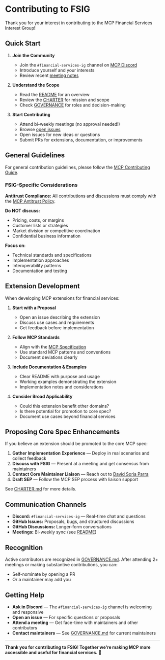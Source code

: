 # Contributing to FSIG

Thank you for your interest in contributing to the MCP Financial Services Interest Group!

## Quick Start

1. **Join the Community**
   - Join the `#financial-services-ig` channel on [MCP Discord](https://discord.com/invite/6CSzBmMkjX)
   - Introduce yourself and your interests
   - Review recent [meeting notes](https://docs.google.com/document/d/19HwCw7i4k-omABGnRYGGuLdMJNXQc3rs_QRgJxPhQU8/edit?tab=t.0)

2. **Understand the Scope**
   - Read the [README](./README.md) for an overview
   - Review the [CHARTER](./CHARTER.md) for mission and scope
   - Check [GOVERNANCE](./GOVERNANCE.md) for roles and decision-making

3. **Start Contributing**
   - Attend bi-weekly meetings (no approval needed!)
   - Browse [open issues](https://github.com/modelcontextprotocol/financial-services-interest-group/issues)
   - Open issues for new ideas or questions
   - Submit PRs for extensions, documentation, or improvements

## General Guidelines

For general contribution guidelines, please follow the [MCP Contributing Guide](https://github.com/modelcontextprotocol/.github/blob/main/CONTRIBUTING.md).

### FSIG-Specific Considerations

**Antitrust Compliance:**
All contributions and discussions must comply with the [MCP Antitrust Policy](https://github.com/modelcontextprotocol/modelcontextprotocol/blob/main/ANTITRUST.md).

**Do NOT discuss:**
- Pricing, costs, or margins
- Customer lists or strategies
- Market division or competitive coordination
- Confidential business information

**Focus on:**
- Technical standards and specifications
- Implementation approaches
- Interoperability patterns
- Documentation and testing

## Extension Development

When developing MCP extensions for financial services:

1. **Start with a Proposal**
   - Open an issue describing the extension
   - Discuss use cases and requirements
   - Get feedback before implementation

2. **Follow MCP Standards**
   - Align with the [MCP Specification](https://spec.modelcontextprotocol.io)
   - Use standard MCP patterns and conventions
   - Document deviations clearly

3. **Include Documentation & Examples**
   - Clear README with purpose and usage
   - Working examples demonstrating the extension
   - Implementation notes and considerations

4. **Consider Broad Applicability**
   - Could this extension benefit other domains?
   - Is there potential for promotion to core spec?
   - Document use cases beyond financial services

## Proposing Core Spec Enhancements

If you believe an extension should be promoted to the core MCP spec:

1. **Gather Implementation Experience** — Deploy in real scenarios and collect feedback
2. **Discuss with FSIG** — Present at a meeting and get consensus from maintainers
3. **Contact Core Maintainer Liaison** — Reach out to [David Soria Parra](https://github.com/dsp-ant)
4. **Draft SEP** — Follow the MCP SEP process with liaison support

See [CHARTER.md](./CHARTER.md#proactive-promotion) for more details.

## Communication Channels

- **Discord:** `#financial-services-ig` — Real-time chat and questions
- **GitHub Issues:** Proposals, bugs, and structured discussions
- **GitHub Discussions:** Longer-form conversations
- **Meetings:** Bi-weekly sync (see [README](./README.md#️-meetings))

## Recognition

Active contributors are recognized in [GOVERNANCE.md](./GOVERNANCE.md). After attending 2+ meetings or making substantive contributions, you can:
- Self-nominate by opening a PR
- Or a maintainer may add you

## Getting Help

- **Ask in Discord** — The `#financial-services-ig` channel is welcoming and responsive
- **Open an issue** — For specific questions or proposals
- **Attend a meeting** — Get face-time with maintainers and other contributors
- **Contact maintainers** — See [GOVERNANCE.md](./GOVERNANCE.md) for current maintainers

---

**Thank you for contributing to FSIG! Together we're making MCP more accessible and useful for financial services.** 🎉
